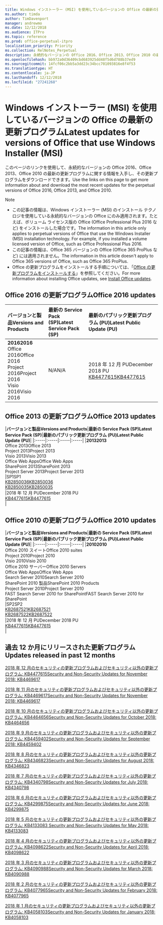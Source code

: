```yaml
---
title: Windows インストーラー (MSI) を使用しているバージョンの Office の最新の更新プログラム
ms.author: timda
author: TimDavenport
manager: andrewmo
ms.date: 12/12/2018
ms.audience: ITPro
ms.topic: reference
ms.prod: office-perpetual-itpro
localization_priority: Priority
ms.collection: RelNotes_Perpetual
description: 永続的なバージョンの Office 2016、Office 2013、Office 2010 の最新の更新プログラムの情報へのリンクを IT 技術者に提供します
ms.openlocfilehash: bb972a0d36409cbd683925dd48f5d6d788b37ed9
ms.sourcegitcommit: 14fcf06c2bb5a3dd23c34bcc701093816e8f4f53
ms.translationtype: HT
ms.contentlocale: ja-JP
ms.lasthandoff: 12/12/2018
ms.locfileid: "27241268"
---
```

# <a name="latest-updates-for-versions-of-office-that-use-windows-installer-msi"></a><span data-ttu-id="486de-103">Windows インストーラー (MSI) を使用しているバージョンの Office の最新の更新プログラム</span><span class="sxs-lookup"><span data-stu-id="486de-103">Latest updates for versions of Office that use Windows Installer (MSI)</span></span>

<span data-ttu-id="486de-104">このページのリンクを使用して、永続的なバージョンの Office 2016、Office 2013、Office 2010 の最新の更新プログラムに関する情報を入手し、その更新プログラムをダウンロードできます。</span><span class="sxs-lookup"><span data-stu-id="486de-104">Use the links on this page to get more information about and download the most recent updates for the perpetual versions of Office 2016, Office 2013, and Office 2010.</span></span>
  
 
> [!NOTE]
> - <span data-ttu-id="486de-p101">この記事の情報は、Windows インストーラー (MSI) のインストール テクノロジを使用している永続的なバージョンの Office にのみ適用されます。たとえば、ボリューム ライセンス版の Office (Office Professional Plus 2016 など) をインストールした場合です。</span><span class="sxs-lookup"><span data-stu-id="486de-p101">The information in this article only applies to perpetual versions of Office that use the Windows Installer (MSI) installation technology. For example, if you installed a volume licensed version of Office, such as Office Professional Plus 2016.</span></span>
> - <span data-ttu-id="486de-107">この記事の情報は、Office 365 バージョンの Office (Office 365 ProPlus など) には適用されません。</span><span class="sxs-lookup"><span data-stu-id="486de-107">The information in this article doesn't apply to Office 365 versions of Office, such as Office 365 ProPlus.</span></span>
> - <span data-ttu-id="486de-108">Office の更新プログラムをインストールする手順については、「[Office の更新プログラムをインストールする](https://support.office.com/article/2ab296f3-7f03-43a2-8e50-46de917611c5)」を参照してください。</span><span class="sxs-lookup"><span data-stu-id="486de-108">For more information about installing Office updates, see [Install Office updates](https://support.office.com/article/2ab296f3-7f03-43a2-8e50-46de917611c5).</span></span> 


## <a name="office-2016-updates"></a><span data-ttu-id="486de-109">Office 2016 の更新プログラム</span><span class="sxs-lookup"><span data-stu-id="486de-109">Office 2016 updates</span></span>

|<span data-ttu-id="486de-110">**バージョンと製品**</span><span class="sxs-lookup"><span data-stu-id="486de-110">**Versions and Products**</span></span>|<span data-ttu-id="486de-111">**最新の Service Pack (SP)**</span><span class="sxs-lookup"><span data-stu-id="486de-111">**Latest Service Pack (SP)**</span></span>|<span data-ttu-id="486de-112">**最新のパブリック更新プログラム (PU)**</span><span class="sxs-lookup"><span data-stu-id="486de-112">**Latest Public Update (PU)**</span></span>|
|:-----|:-----|:-----|
|<span data-ttu-id="486de-113">**2016**</span><span class="sxs-lookup"><span data-stu-id="486de-113">**2016**</span></span> <br/> <span data-ttu-id="486de-114">Office 2016</span><span class="sxs-lookup"><span data-stu-id="486de-114">Office 2016</span></span>  <br/> <span data-ttu-id="486de-115">Project 2016</span><span class="sxs-lookup"><span data-stu-id="486de-115">Project 2016</span></span>  <br/> <span data-ttu-id="486de-116">Visio 2016</span><span class="sxs-lookup"><span data-stu-id="486de-116">Visio 2016</span></span>  <br/> |<span data-ttu-id="486de-117">N/A</span><span class="sxs-lookup"><span data-stu-id="486de-117">N/A</span></span>  <br/> |<span data-ttu-id="486de-118">2018 年 12 月 PU</span><span class="sxs-lookup"><span data-stu-id="486de-118">December 2018 PU</span></span>  <br/> [<span data-ttu-id="486de-119">KB4477615</span><span class="sxs-lookup"><span data-stu-id="486de-119">KB4477615</span></span>](https://support.microsoft.com/help/4477615) <br/> |
   
## <a name="office-2013-updates"></a><span data-ttu-id="486de-120">Office 2013 の更新プログラム</span><span class="sxs-lookup"><span data-stu-id="486de-120">Office 2013 updates</span></span>

|<span data-ttu-id="486de-121">**バージョンと製品**</span><span class="sxs-lookup"><span data-stu-id="486de-121">**Versions and Products**</span></span>|<span data-ttu-id="486de-122">**最新の Service Pack (SP)**</span><span class="sxs-lookup"><span data-stu-id="486de-122">**Latest Service Pack (SP)**</span></span>|<span data-ttu-id="486de-123">**最新のパブリック更新プログラム (PU)**</span><span class="sxs-lookup"><span data-stu-id="486de-123">**Latest Public Update (PU)**</span></span>|
|:-----|:-----|:-----|:-----|
|<span data-ttu-id="486de-124">**2013**</span><span class="sxs-lookup"><span data-stu-id="486de-124">**2013**</span></span> <br/> <span data-ttu-id="486de-125">Office 2013</span><span class="sxs-lookup"><span data-stu-id="486de-125">Office 2013</span></span>  <br/> <span data-ttu-id="486de-126">Project 2013</span><span class="sxs-lookup"><span data-stu-id="486de-126">Project 2013</span></span>  <br/> <span data-ttu-id="486de-127">Visio 2013</span><span class="sxs-lookup"><span data-stu-id="486de-127">Visio 2013</span></span>  <br/> <span data-ttu-id="486de-128">Office Web Apps</span><span class="sxs-lookup"><span data-stu-id="486de-128">Office Web Apps</span></span>  <br/> <span data-ttu-id="486de-129">SharePoint 2013</span><span class="sxs-lookup"><span data-stu-id="486de-129">SharePoint 2013</span></span>  <br/> <span data-ttu-id="486de-130">Project Server 2013</span><span class="sxs-lookup"><span data-stu-id="486de-130">Project Server 2013</span></span>  <br/> |<span data-ttu-id="486de-131">SP1</span><span class="sxs-lookup"><span data-stu-id="486de-131">SP1</span></span> <br/> [<span data-ttu-id="486de-132">KB2850036</span><span class="sxs-lookup"><span data-stu-id="486de-132">KB2850036</span></span>](https://support.microsoft.com/kb/2850036) <br/>[<span data-ttu-id="486de-133">KB2850035</span><span class="sxs-lookup"><span data-stu-id="486de-133">KB2850035</span></span>](https://support.microsoft.com/kb/2850035) <br/> |<span data-ttu-id="486de-134">2018 年 12 月 PU</span><span class="sxs-lookup"><span data-stu-id="486de-134">December 2018 PU</span></span>  <br/> [<span data-ttu-id="486de-135">KB4477615</span><span class="sxs-lookup"><span data-stu-id="486de-135">KB4477615</span></span>](https://support.microsoft.com/help/4477615) <br/> |
   
## <a name="office-2010-updates"></a><span data-ttu-id="486de-136">Office 2010 の更新プログラム</span><span class="sxs-lookup"><span data-stu-id="486de-136">Office 2010 updates</span></span>

|<span data-ttu-id="486de-137">**バージョンと製品**</span><span class="sxs-lookup"><span data-stu-id="486de-137">**Versions and Products**</span></span>|<span data-ttu-id="486de-138">**最新の Service Pack (SP)**</span><span class="sxs-lookup"><span data-stu-id="486de-138">**Latest Service Pack (SP)**</span></span>|<span data-ttu-id="486de-139">**最新のパブリック更新プログラム (PU)**</span><span class="sxs-lookup"><span data-stu-id="486de-139">**Latest Public Update (PU)**</span></span>|
|:-----|:-----|:-----|:-----|
|<span data-ttu-id="486de-140">**2010**</span><span class="sxs-lookup"><span data-stu-id="486de-140">**2010**</span></span> <br/> <span data-ttu-id="486de-141">Office 2010 スイート</span><span class="sxs-lookup"><span data-stu-id="486de-141">Office 2010 suites</span></span>  <br/> <span data-ttu-id="486de-142">Project 2010</span><span class="sxs-lookup"><span data-stu-id="486de-142">Project 2010</span></span>  <br/> <span data-ttu-id="486de-143">Visio 2010</span><span class="sxs-lookup"><span data-stu-id="486de-143">Visio 2010</span></span>  <br/> <span data-ttu-id="486de-144">Office 2010 サーバー</span><span class="sxs-lookup"><span data-stu-id="486de-144">Office 2010 Servers</span></span>  <br/> <span data-ttu-id="486de-145">Office Web Apps</span><span class="sxs-lookup"><span data-stu-id="486de-145">Office Web Apps</span></span>  <br/> <span data-ttu-id="486de-146">Search Server 2010</span><span class="sxs-lookup"><span data-stu-id="486de-146">Search Server 2010</span></span>  <br/> <span data-ttu-id="486de-147">SharePoint 2010 製品</span><span class="sxs-lookup"><span data-stu-id="486de-147">SharePoint 2010 Products</span></span>  <br/> <span data-ttu-id="486de-148">Project Server 2010</span><span class="sxs-lookup"><span data-stu-id="486de-148">Project Server 2010</span></span>  <br/> <span data-ttu-id="486de-149">FAST Search Server 2010 for SharePoint</span><span class="sxs-lookup"><span data-stu-id="486de-149">FAST Search Server 2010 for SharePoint</span></span>  <br/> |<span data-ttu-id="486de-150">SP2</span><span class="sxs-lookup"><span data-stu-id="486de-150">SP2</span></span> <br/>[<span data-ttu-id="486de-151">KB2687521</span><span class="sxs-lookup"><span data-stu-id="486de-151">KB2687521</span></span>](https://support.microsoft.com/kb/2687521) <br/> [<span data-ttu-id="486de-152">KB2687522</span><span class="sxs-lookup"><span data-stu-id="486de-152">KB2687522</span></span>](https://support.microsoft.com/kb/2687522) <br/> |<span data-ttu-id="486de-153">2018 年 12 月 PU</span><span class="sxs-lookup"><span data-stu-id="486de-153">December 2018 PU</span></span> <br/>[<span data-ttu-id="486de-154">KB4477615</span><span class="sxs-lookup"><span data-stu-id="486de-154">KB4477615</span></span>](https://support.microsoft.com/help/4477615) <br/>|
   

   
## <a name="updates-released-in-past-12-months"></a><span data-ttu-id="486de-155">過去 12 か月にリリースされた更新プログラム</span><span class="sxs-lookup"><span data-stu-id="486de-155">Updates released in past 12 months</span></span>

[<span data-ttu-id="486de-156">2018 年 12 月のセキュリティの更新プログラムおよびセキュリティ以外の更新プログラム: KB4477615</span><span class="sxs-lookup"><span data-stu-id="486de-156">Security and Non-Security Updates for November 2018: KB4469617</span></span>](https://support.microsoft.com/help/4477615)

[<span data-ttu-id="486de-157">2018 年 11 月のセキュリティの更新プログラムおよびセキュリティ以外の更新プログラム: KB4469617</span><span class="sxs-lookup"><span data-stu-id="486de-157">Security and Non-Security Updates for November 2018: KB4469617</span></span>](https://support.microsoft.com/help/4469617)

[<span data-ttu-id="486de-158">2018 年 10 月のセキュリティの更新プログラムおよびセキュリティ以外の更新プログラム: KB4464656</span><span class="sxs-lookup"><span data-stu-id="486de-158">Security and Non-Security Updates for October 2018: KB4464656</span></span>](https://support.microsoft.com/help/4464656)

[<span data-ttu-id="486de-159">2018 年 9 月のセキュリティの更新プログラムおよびセキュリティ以外の更新プログラム: KB4459402</span><span class="sxs-lookup"><span data-stu-id="486de-159">Security and Non-Security Updates for September 2018: KB4459402</span></span>](https://support.microsoft.com/help/4459402) 

[<span data-ttu-id="486de-160">2018 年 8 月のセキュリティの更新プログラムおよびセキュリティ以外の更新プログラム: KB4346823</span><span class="sxs-lookup"><span data-stu-id="486de-160">Security and Non-Security Updates for August 2018: KB4346823</span></span>](https://support.microsoft.com/help/4346823)   

[<span data-ttu-id="486de-161">2018 年 7 月のセキュリティの更新プログラムおよびセキュリティ以外の更新プログラム: KB4340798</span><span class="sxs-lookup"><span data-stu-id="486de-161">Security and Non-Security Updates for July 2018: KB4340798</span></span>](https://support.microsoft.com/help/4340798)   

[<span data-ttu-id="486de-162">2018 年 6 月のセキュリティの更新プログラムおよびセキュリティ以外の更新プログラム: KB4299875</span><span class="sxs-lookup"><span data-stu-id="486de-162">Security and Non-Security Updates for June 2018: KB4299875</span></span>](https://support.microsoft.com/help/4299875)  

[<span data-ttu-id="486de-163">2018 年 5 月のセキュリティの更新プログラムおよびセキュリティ以外の更新プログラム: KB4133083 </span><span class="sxs-lookup"><span data-stu-id="486de-163">Security and Non-Security Updates for May 2018: KB4133083 </span></span>](https://support.microsoft.com/ja-JP/help/4133083)
  
[<span data-ttu-id="486de-164">2018 年 4 月のセキュリティの更新プログラムおよびセキュリティ以外の更新プログラム: KB4098622</span><span class="sxs-lookup"><span data-stu-id="486de-164">Security and Non-Security Updates for April 2018: KB4098622</span></span>](https://support.microsoft.com/ja-JP/help/4098622) 
  
[<span data-ttu-id="486de-165">2018 年 3 月のセキュリティの更新プログラムおよびセキュリティ以外の更新プログラム: KB4090988</span><span class="sxs-lookup"><span data-stu-id="486de-165">Security and Non-Security Updates for March 2018: KB4090988</span></span>](https://support.microsoft.com/ja-JP/help/4090988)  
  
[<span data-ttu-id="486de-166">2018 年 2 月のセキュリティの更新プログラムおよびセキュリティ以外の更新プログラム: KB4077965</span><span class="sxs-lookup"><span data-stu-id="486de-166">Security and Non-Security Updates for February 2018: KB4077965</span></span>](https://support.microsoft.com/help/4077965)  
  
[<span data-ttu-id="486de-167">2018 年 1 月のセキュリティの更新プログラムおよびセキュリティ以外の更新プログラム: KB4058103</span><span class="sxs-lookup"><span data-stu-id="486de-167">Security and Non-Security Updates for January 2018: KB4058103</span></span>](https://support.microsoft.com/help/4058103)   
  
